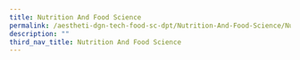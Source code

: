 ```yaml
---
title: Nutrition And Food Science
permalink: /aestheti-dgn-tech-food-sc-dpt/Nutrition-And-Food-Science/Nutrition-And-Food-Science/
description: ""
third_nav_title: Nutrition And Food Science
---
```

